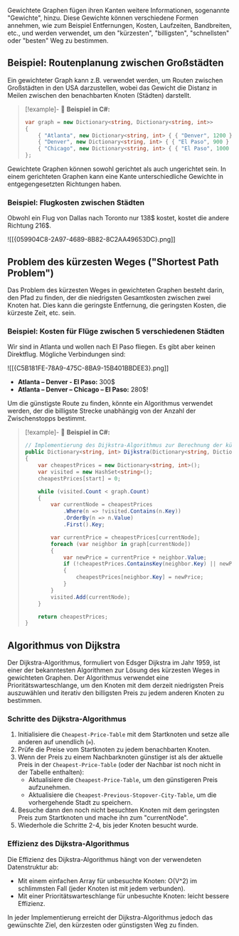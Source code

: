 Gewichtete Graphen fügen ihren Kanten weitere Informationen, sogenannte "Gewichte", hinzu. Diese Gewichte können verschiedene Formen annehmen, wie zum Beispiel Entfernungen, Kosten, Laufzeiten, Bandbreiten, etc., und werden verwendet, um den "kürzesten", "billigsten", "schnellsten" oder "besten" Weg zu bestimmen.

## Beispiel: Routenplanung zwischen Großstädten

Ein gewichteter Graph kann z.B. verwendet werden, um Routen zwischen Großstädten in den USA darzustellen, wobei das Gewicht die Distanz in Meilen zwischen den benachbarten Knoten (Städten) darstellt.

> [!example]- 📌 **Beispiel in C#:**
> ```csharp
> var graph = new Dictionary<string, Dictionary<string, int>>
> {
>     { "Atlanta", new Dictionary<string, int> { { "Denver", 1200 }, { "Chicago", 700 } } },
>     { "Denver", new Dictionary<string, int> { { "El Paso", 900 } } },
>     { "Chicago", new Dictionary<string, int> { { "El Paso", 1000 } } }
> };
> ```

Gewichtete Graphen können sowohl gerichtet als auch ungerichtet sein. In einem gerichteten Graphen kann eine Kante unterschiedliche Gewichte in entgegengesetzten Richtungen haben.

### Beispiel: Flugkosten zwischen Städten

Obwohl ein Flug von Dallas nach Toronto nur 138$ kostet, kostet die andere Richtung 216$.

![[{059904C8-2A97-4689-8B82-8C2AA49653DC}.png]]

## Problem des kürzesten Weges ("Shortest Path Problem")

Das Problem des kürzesten Weges in gewichteten Graphen besteht darin, den Pfad zu finden, der die niedrigsten Gesamtkosten zwischen zwei Knoten hat. Dies kann die geringste Entfernung, die geringsten Kosten, die kürzeste Zeit, etc. sein.

### Beispiel: Kosten für Flüge zwischen 5 verschiedenen Städten

Wir sind in Atlanta und wollen nach El Paso fliegen. Es gibt aber keinen Direktflug. Mögliche Verbindungen sind:

![[{C5B181FE-78A9-475C-8BA9-15B401BBDEE3}.png]]
- **Atlanta – Denver - El Paso:** 300$
- **Atlanta – Denver – Chicago – El Paso:** 280$!

Um die günstigste Route zu finden, könnte ein Algorithmus verwendet werden, der die billigste Strecke unabhängig von der Anzahl der Zwischenstopps bestimmt.

> [!example]- 📌 **Beispiel in C#:**
> ```csharp
> // Implementierung des Dijkstra-Algorithmus zur Berechnung der kürzesten Wege
> public Dictionary<string, int> Dijkstra(Dictionary<string, Dictionary<string, int>> graph, string start)
> {
>     var cheapestPrices = new Dictionary<string, int>();
>     var visited = new HashSet<string>();
>     cheapestPrices[start] = 0;
>
>     while (visited.Count < graph.Count)
>     {
>         var currentNode = cheapestPrices
>             .Where(n => !visited.Contains(n.Key))
>             .OrderBy(n => n.Value)
>             .First().Key;
>
>         var currentPrice = cheapestPrices[currentNode];
>         foreach (var neighbor in graph[currentNode])
>         {
>             var newPrice = currentPrice + neighbor.Value;
>             if (!cheapestPrices.ContainsKey(neighbor.Key) || newPrice < cheapestPrices[neighbor.Key])
>             {
>                 cheapestPrices[neighbor.Key] = newPrice;
>             }
>         }
>         visited.Add(currentNode);
>     }
>
>     return cheapestPrices;
> }
> ```

## Algorithmus von Dijkstra

Der Dijkstra-Algorithmus, formuliert von Edsger Dijkstra im Jahr 1959, ist einer der bekanntesten Algorithmen zur Lösung des kürzesten Weges in gewichteten Graphen. Der Algorithmus verwendet eine Prioritätswarteschlange, um den Knoten mit dem derzeit niedrigsten Preis auszuwählen und iterativ den billigsten Preis zu jedem anderen Knoten zu bestimmen.

### Schritte des Dijkstra-Algorithmus

1. Initialisiere die `Cheapest-Price-Table` mit dem Startknoten und setze alle anderen auf unendlich (`∞`).
2. Prüfe die Preise vom Startknoten zu jedem benachbarten Knoten.
3. Wenn der Preis zu einem Nachbarknoten günstiger ist als der aktuelle Preis in der `Cheapest-Price-Table` (oder der Nachbar ist noch nicht in der Tabelle enthalten):
   - Aktualisiere die `Cheapest-Price-Table`, um den günstigeren Preis aufzunehmen.
   - Aktualisiere die `Cheapest-Previous-Stopover-City-Table`, um die vorhergehende Stadt zu speichern.
4. Besuche dann den noch nicht besuchten Knoten mit dem geringsten Preis zum Startknoten und mache ihn zum "currentNode".
5. Wiederhole die Schritte 2-4, bis jeder Knoten besucht wurde.

### Effizienz des Dijkstra-Algorithmus

Die Effizienz des Dijkstra-Algorithmus hängt von der verwendeten Datenstruktur ab:
- Mit einem einfachen Array für unbesuchte Knoten: O(V^2) im schlimmsten Fall (jeder Knoten ist mit jedem verbunden).
- Mit einer Prioritätswarteschlange für unbesuchte Knoten: leicht bessere Effizienz.

In jeder Implementierung erreicht der Dijkstra-Algorithmus jedoch das gewünschte Ziel, den kürzesten oder günstigsten Weg zu finden.
